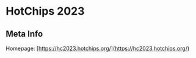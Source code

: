 # HotChips 2023

## Meta Info

Homepage: [https://hc2023.hotchips.org/](https://hc2023.hotchips.org/)

